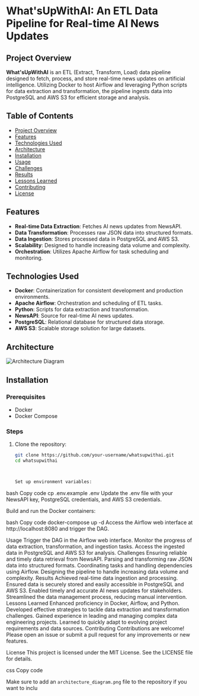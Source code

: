 # What'sUpWithAI: An ETL Data Pipeline for Real-time AI News Updates

## Project Overview
**What'sUpWithAI** is an ETL (Extract, Transform, Load) data pipeline designed to fetch, process, and store real-time news updates on artificial intelligence. Utilizing Docker to host Airflow and leveraging Python scripts for data extraction and transformation, the pipeline ingests data into PostgreSQL and AWS S3 for efficient storage and analysis.

## Table of Contents
- [Project Overview](#project-overview)
- [Features](#features)
- [Technologies Used](#technologies-used)
- [Architecture](#architecture)
- [Installation](#installation)
- [Usage](#usage)
- [Challenges](#challenges)
- [Results](#results)
- [Lessons Learned](#lessons-learned)
- [Contributing](#contributing)
- [License](#license)

## Features
- **Real-time Data Extraction**: Fetches AI news updates from NewsAPI.
- **Data Transformation**: Processes raw JSON data into structured formats.
- **Data Ingestion**: Stores processed data in PostgreSQL and AWS S3.
- **Scalability**: Designed to handle increasing data volume and complexity.
- **Orchestration**: Utilizes Apache Airflow for task scheduling and monitoring.

## Technologies Used
- **Docker**: Containerization for consistent development and production environments.
- **Apache Airflow**: Orchestration and scheduling of ETL tasks.
- **Python**: Scripts for data extraction and transformation.
- **NewsAPI**: Source for real-time AI news updates.
- **PostgreSQL**: Relational database for structured data storage.
- **AWS S3**: Scalable storage solution for large datasets.

## Architecture
![Architecture Diagram](architecture_diagram.png)

## Installation
### Prerequisites
- Docker
- Docker Compose

### Steps
1. Clone the repository:
   ```bash
   git clone https://github.com/your-username/whatsupwithai.git
   cd whatsupwithai



   Set up environment variables:

bash
Copy code
cp .env.example .env
Update the .env file with your NewsAPI key, PostgreSQL credentials, and AWS S3 credentials.

Build and run the Docker containers:

bash
Copy code
docker-compose up -d
Access the Airflow web interface at http://localhost:8080 and trigger the DAG.

Usage
Trigger the DAG in the Airflow web interface.
Monitor the progress of data extraction, transformation, and ingestion tasks.
Access the ingested data in PostgreSQL and AWS S3 for analysis.
Challenges
Ensuring reliable and timely data retrieval from NewsAPI.
Parsing and transforming raw JSON data into structured formats.
Coordinating tasks and handling dependencies using Airflow.
Designing the pipeline to handle increasing data volume and complexity.
Results
Achieved real-time data ingestion and processing.
Ensured data is securely stored and easily accessible in PostgreSQL and AWS S3.
Enabled timely and accurate AI news updates for stakeholders.
Streamlined the data management process, reducing manual intervention.
Lessons Learned
Enhanced proficiency in Docker, Airflow, and Python.
Developed effective strategies to tackle data extraction and transformation challenges.
Gained experience in leading and managing complex data engineering projects.
Learned to quickly adapt to evolving project requirements and data sources.
Contributing
Contributions are welcome! Please open an issue or submit a pull request for any improvements or new features.

License
This project is licensed under the MIT License. See the LICENSE file for details.

css
Copy code

Make sure to add an `architecture_diagram.png` file to the repository if you want to inclu
